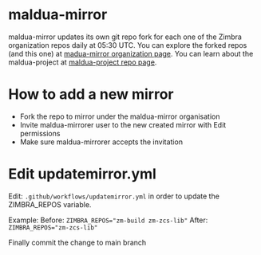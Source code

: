 # maldua-mirror
maldua-mirror updates its own git repo fork for each one of the Zimbra organization repos daily at 05:30 UTC.
You can explore the forked repos (and this one) at [madua-mirror organization page](https://github.com/maldua-mirror/).
You can learn about the maldua-project at [maldua-project repo page](https://github.com/maldua/maldua-project).

# How to add a new mirror

* Fork the repo to mirror under the maldua-mirror organisation
* Invite maldua-mirrorer user to the new created mirror with Edit permissions
* Make sure maldua-mirrorer accepts the invitation

# Edit updatemirror.yml

Edit: `.github/workflows/updatemirror.yml` in order to update the ZIMBRA_REPOS variable.

Example:
Before:
`ZIMBRA_REPOS="zm-build zm-zcs-lib"`
After:
`ZIMBRA_REPOS="zm-zcs-lib"`

Finally commit the change to main branch
